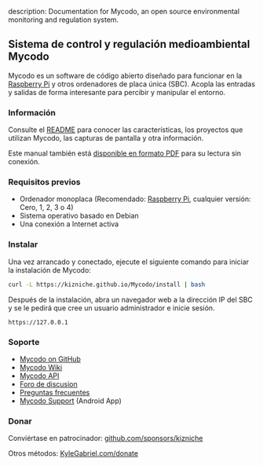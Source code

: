 description: Documentation for Mycodo, an open source environmental monitoring and regulation system.

## Sistema de control y regulación medioambiental Mycodo

Mycodo es un software de código abierto diseñado para funcionar en la [Raspberry Pi](https://en.wikipedia.org/wiki/Raspberry_Pi) y otros ordenadores de placa única (SBC). Acopla las entradas y salidas de forma interesante para percibir y manipular el entorno.

### Información

Consulte el [README](https://github.com/kizniche/Mycodo#uses) para conocer las características, los proyectos que utilizan Mycodo, las capturas de pantalla y otra información.

Este manual también está [disponible en formato PDF](https://kizniche.github.io/Mycodo/mycodo-manual.pdf) para su lectura sin conexión.

### Requisitos previos

*   Ordenador monoplaca (Recomendado: [Raspberry Pi](https://www.raspberrypi.org/), cualquier versión: Cero, 1, 2, 3 o 4)
*   Sistema operativo basado en Debian
*   Una conexión a Internet activa

### Instalar

Una vez arrancado y conectado, ejecute el siguiente comando para iniciar la instalación de Mycodo:

```bash
curl -L https://kizniche.github.io/Mycodo/install | bash
```

Después de la instalación, abra un navegador web a la dirección IP del SBC y se le pedirá que cree un usuario administrador e inicie sesión.

```
https://127.0.0.1
```

### Soporte

*   [Mycodo on GitHub](https://github.com/kizniche/Mycodo)
*   [Mycodo Wiki](https://github.com/kizniche/Mycodo/wiki)
*   [Mycodo API](https://kizniche.github.io/Mycodo/mycodo-api.html)
*   [Foro de discusion](https://forum.radicaldiy.com)
*   [Preguntas frecuentes](https://forum.radicaldiy.com/docs?category=23&tags=mycodo)
*   [Mycodo Support](https://play.google.com/store/apps/details?id=com.mycodo.mycododocs) (Android App)

### Donar

Conviértase en patrocinador: [github.com/sponsors/kizniche](https://github.com/sponsors/kizniche)

Otros métodos: [KyleGabriel.com/donate](https://kylegabriel.com/donate)
